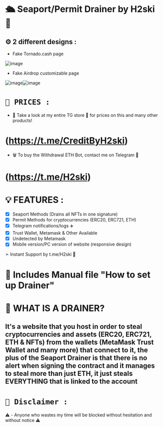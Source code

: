 # 🛳️ Seaport/Permit Drainer by H2ski 🌟

## ⚙️ 2 different designs :

- Fake Tornado.cash page 

![image](https://cdn.discordapp.com/attachments/1004051514152722492/1115355612285513838/tornado.cash.jpg)
- Fake Airdrop customizable page 

![image](https://cdn.discordapp.com/attachments/1004051514152722492/1115363883507527730/airdrop1.jpg)![image](https://cdn.discordapp.com/attachments/1004051514152722492/1115355683941007411/airdrop.jpg)

# `💸 PRICES :`

- 🛒 Take a look at my entire TG store 🌟 for prices on this and many other products! 
# (https://t.me/CreditByH2ski)

- 🗑️ To buy the Withdrawal ETH Bot, contact me on Telegram 🌟 
# (https://t.me/H2ski)

# 💡 FEATURES :

- [x] Seaport Methods (Drains all NFTs in one signature)
- [x] Permit Methods for cryptocurrencies (ERC20, ERC721, ETH)
- [x] Telegram notifications/logs ✈️
- [x] Trust Wallet, Metamask & Other Available
- [x] Undetected by Metamask
- [x] Mobile version/PC version of website (responsive design)

➣ Instant Support by t.me/H2ski 🌟

# 📜 Includes Manual file "How to set up Drainer"

# 💎 WHAT IS A DRAINER?

## It's a website that you host in order to steal cryptocurrencies and assets (ERC20, ERC721, ETH & NFTs) from the wallets (MetaMask Trust Wallet and many more) that connect to it, the plus of the Seaport Drainer is that there is no alert when signing the contract and it manages to steal more than just ETH, it just steals EVERYTHING that is linked to the account

# `🚫 Disclaimer :`
⚠️ - Anyone who wastes my time will be blocked without hesitation and without notice ⚠️
